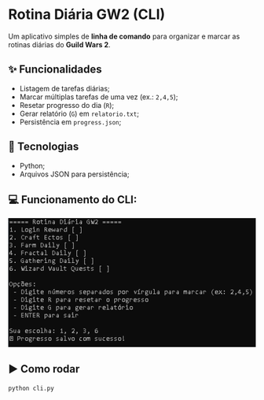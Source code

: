 # Rotina Diária GW2 (CLI)

Um aplicativo simples de **linha de comando** para organizar e marcar as rotinas diárias do **Guild Wars 2**.

## ✨ Funcionalidades
- Listagem de tarefas diárias;
- Marcar múltiplas tarefas de uma vez (ex.: `2,4,5`);
- Resetar progresso do dia (`R`);
- Gerar relatório (`G`) em `relatorio.txt`;
- Persistência em `progress.json`;

## 🧰 Tecnologias
- Python;
- Arquivos JSON para persistência;

## 💻 Funcionamento do CLI:
<img src="exemplo.png" alt="Exemplo do CLI">

## ▶️ Como rodar
```bash
python cli.py
